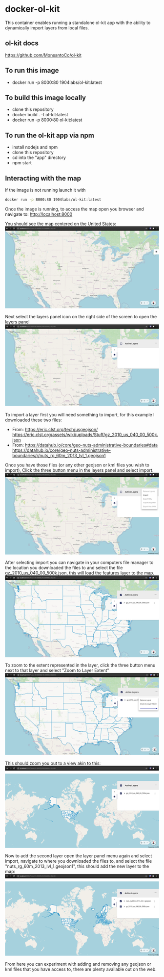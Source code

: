 # docker-ol-kit

This container enables running a standalone ol-kit app with the ability to dynamically import layers from local files.  

## ol-kit docs

<https://github.com/MonsantoCo/ol-kit>  

## To run this image  

- docker run -p 8000:80 1904labs/ol-kit:latest  

## To build this image locally

- clone this repository  
- docker build . -t ol-kit:latest  
- docker run -p 8000:80 ol-kit:latest  

## To run the ol-kit app via npm

- install nodejs and npm  
- clone this repository  
- cd into the "app" directory  
- npm start  

## Interacting with the map

If the image is not running launch it with  

```bash
docker run -p 8000:80 1904labs/ol-kit:latest  
```

Once the image is running, to access the map open you browser and navigate to:
<http://localhost:8000>

You should see the map centered on the United States:  
![initial](https://raw.githubusercontent.com/1904labs/docker-ol-kit/master/images/initial.png)  

 Next select the layers panel icon on the right side of the screen to open the layers panel  
![panel open](https://raw.githubusercontent.com/1904labs/docker-ol-kit/master/images/panelopen.png)  

 To import a layer first you will need something to import, for this example I downloaded these two files:  

- From: <https://eric.clst.org/tech/usgeojson/>
  <https://eric.clst.org/assets/wiki/uploads/Stuff/gz_2010_us_040_00_500k.json>  
- From: <https://datahub.io/core/geo-nuts-administrative-boundaries#data>
  <https://datahub.io/core/geo-nuts-administrative-boundaries/r/nuts_rg_60m_2013_lvl_1.geojson1>  

Once you have those files (or any other geojson or kml files you wish to import), Click the three button menu in the layers panel and select import.  
![menu open](https://raw.githubusercontent.com/1904labs/docker-ol-kit/master/images/menuopen.png)  

After selecting import you can navigate in your computers file manager to the location you downloaded the files to and select the file gz_2010_us_040_00_500k.json, this will load the features layer to the map.  
![loaded1](https://raw.githubusercontent.com/1904labs/docker-ol-kit/master/images/loaded1.png)  

To zoom to the extent represented in the layer, click the three button menu next to that layer and select "Zoom to Layer Extent"  
![zoom select](https://raw.githubusercontent.com/1904labs/docker-ol-kit/master/images/zoomselect.png)  

This should zoom you out to a view akin to this:  
![zoomed](https://raw.githubusercontent.com/1904labs/docker-ol-kit/master/images/zoomed.png)  

Now to add the second layer open the layer panel menu again and select import, navigate to where you downloaded the files to, and select the file "nuts_rg_60m_2013_lvl_1.geojson1", this should add the new layer to the map:  
![loaded2](https://raw.githubusercontent.com/1904labs/docker-ol-kit/master/images/loaded2.png)  

From here you can experiment with adding and removing any geojson or kml files that you have access to, there are plenty available out on the web.  
